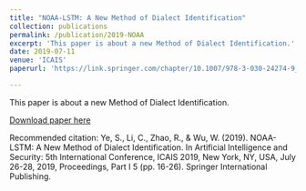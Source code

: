 ```yaml
---
title: "NOAA-LSTM: A New Method of Dialect Identification"
collection: publications
permalink: /publication/2019-NOAA
excerpt: 'This paper is about a new Method of Dialect Identification.'
date: 2019-07-11
venue: 'ICAIS'
paperurl: 'https://link.springer.com/chapter/10.1007/978-3-030-24274-9_2'

---
```

This paper is about a new Method of Dialect Identification.

[Download paper here](https://link.springer.com/chapter/10.1007/978-3-030-24274-9_2)

Recommended citation: Ye, S., Li, C., Zhao, R., & Wu, W. (2019). NOAA-LSTM: A New Method of Dialect Identification. In Artificial Intelligence and Security: 5th International Conference, ICAIS 2019, New York, NY, USA, July 26-28, 2019, Proceedings, Part I 5 (pp. 16-26). Springer International Publishing.
